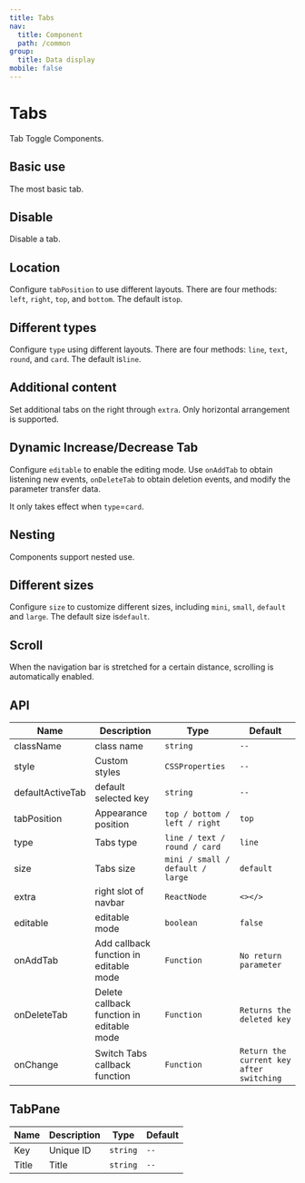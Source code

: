 ```yaml
---
title: Tabs
nav:
  title: Component
  path: /common
group:
  title: Data display
mobile: false
---
```


# Tabs

Tab Toggle Components.

## Basic use

The most basic tab.

<code src="./demos/index1.tsx"></code>

## Disable

Disable a tab.

<code src="./demos/index6.tsx"></code>

## Location

Configure `tabPosition` to use different layouts. There are four methods: `left`, `right`, `top`, and `bottom`. The default is`top`.

<code src="./demos/index2.tsx"></code>

## Different types

Configure `type` using different layouts. There are four methods: `line`, `text`, `round`, and `card`. The default is`line`.

<code src="./demos/index3.tsx"></code>

## Additional content

Set additional tabs on the right through `extra`. Only horizontal arrangement is supported.

<code src="./demos/index4.tsx"></code>

## Dynamic Increase/Decrease Tab

Configure `editable` to enable the editing mode. Use `onAddTab` to obtain listening new events, `onDeleteTab` to obtain deletion events, and modify the parameter transfer data.

It only takes effect when `type`=`card`.

<code src="./demos/index5.tsx"></code>

## Nesting

Components support nested use.

<code src="./demos/index7.tsx"></code>

## Different sizes

Configure `size` to customize different sizes, including `mini`, `small`, `default` and `large`. The default size is`default`.

<code src="./demos/index8.tsx"></code>

## Scroll

When the navigation bar is stretched for a certain distance, scrolling is automatically enabled.

<code src="./demos/index9.tsx"></code>

## API

| Name             | Description                               | Type                             | Default                                  |
| ---------------- | ----------------------------------------- | -------------------------------- | ---------------------------------------- |
| className        | class name                                | `string`                         | `--`                                     |
| style            | Custom styles                             | `CSSProperties`                  | `--`                                     |
| defaultActiveTab | default selected key                      | `string`                         | `--`                                     |
| tabPosition      | Appearance position                       | `top / bottom / left / right`    | `top`                                    |
| type             | Tabs type                                 | `line / text / round / card`     | `line`                                   |
| size             | Tabs size                                 | `mini / small / default / large` | `default`                                |
| extra            | right slot of navbar                      | `ReactNode`                      | `<></>`                                  |
| editable         | editable mode                             | `boolean`                        | `false`                                  |
| onAddTab         | Add callback function in editable mode    | `Function`                       | `No return parameter`                    |
| onDeleteTab      | Delete callback function in editable mode | `Function`                       | `Returns the deleted key`                |
| onChange         | Switch Tabs callback function             | `Function`                       | `Return the current key after switching` |

## TabPane

| Name  | Description | Type     | Default |
| ----- | ----------- | -------- | ------- |
| Key   | Unique ID   | `string` | `--`    |
| Title | Title       | `string` | `--`    |
